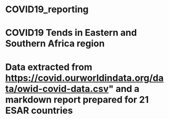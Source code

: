 # COVID19_reporting
# COVID19 Tends in Eastern and Southern Africa region
# Data extracted from https://covid.ourworldindata.org/data/owid-covid-data.csv" and a markdown report prepared for 21 ESAR countries
